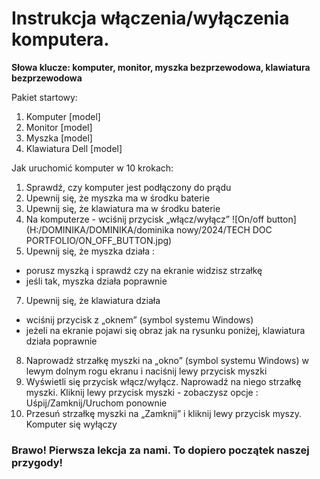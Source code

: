 # **Instrukcja włączenia/wyłączenia komputera.**


**Słowa klucze: komputer, monitor, myszka bezprzewodowa, klawiatura bezprzewodowa**

Pakiet startowy:
1.	Komputer [model]
2.	Monitor [model]
3.	Myszka [model]
4.	Klawiatura Dell [model]

Jak uruchomić komputer w 10 krokach:
1.	Sprawdź, czy komputer jest podłączony do prądu
2.	Upewnij się, że myszka ma w środku baterie
3.	Upewnij się, że klawiatura ma w środku baterie
4.	Na komputerze - wciśnij przycisk „włącz/wyłącz” ![On/off button](H:/DOMINIKA/DOMINIKA/dominika nowy/2024/TECH DOC PORTFOLIO/ON_OFF_BUTTON.jpg)
6.	Upewnij się, że myszka działa :
* porusz myszką i sprawdź czy na ekranie widzisz strzałkę                
* jeśli tak, myszka działa poprawnie
7.	 Upewnij się, że klawiatura działa 
* wciśnij przycisk z „oknem” (symbol systemu Windows)  
* jeżeli na ekranie pojawi się obraz jak na rysunku poniżej, klawiatura działa poprawnie
8.	Naprowadź strzałkę myszki na „okno” (symbol systemu Windows) w lewym dolnym rogu ekranu i naciśnij lewy przycisk myszki
9.	Wyświetli się przycisk włącz/wyłącz. Naprowadź na niego strzałkę myszki. Kliknij lewy przycisk  myszki - zobaczysz opcje : Uśpij/Zamknij/Uruchom ponownie
10.	Przesuń strzałkę myszki na „Zamknij” i kliknij lewy przycisk myszy. Komputer się wyłączy


### **Brawo! Pierwsza lekcja za nami. To dopiero początek naszej przygody!**


